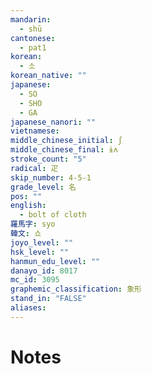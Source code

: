 ```yaml
---
mandarin:
  - shū
cantonese:
  - pat1
korean:
  - 소
korean_native: ""
japanese:
  - SO
  - SHO
  - GA
japanese_nanori: ""
vietnamese:
middle_chinese_initial: ʃ
middle_chinese_final: ɨʌ
stroke_count: "5"
radical: 疋
skip_number: 4-5-1
grade_level: 名
pos: ""
english:
  - bolt of cloth
羅馬字: syo
韓文: 쇼
joyo_level: ""
hsk_level: ""
hanmun_edu_level: ""
danayo_id: 8017
mc_id: 3095
graphemic_classification: 象形
stand_in: "FALSE"
aliases:
---
```


# Notes
